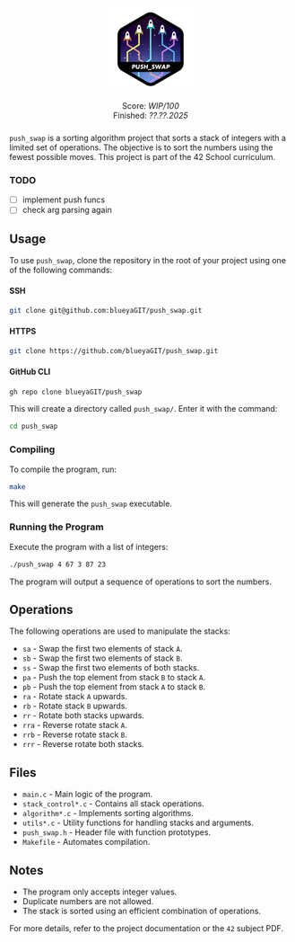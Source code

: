 <p align="center">
  <img src="https://github.com/blueyaGIT/blueyaGIT/blob/master/42_badges/push_swapn.png?raw=true" alt="push_swap"/>
</p>

<p align="center">
  Score: <i>WIP/100</i><br>
  Finished: <i>??.??.2025</i><br>
</p>

###

`push_swap` is a sorting algorithm project that sorts a stack of integers with a limited set of operations. The objective is to sort the numbers using the fewest possible moves. This project is part of the 42 School curriculum.

### TODO
- [ ] implement push funcs
- [ ] check arg parsing again

## Usage

To use `push_swap`, clone the repository in the root of your project using one of the following commands:

#### SSH
```bash
git clone git@github.com:blueyaGIT/push_swap.git
```
#### HTTPS
```bash
git clone https://github.com/blueyaGIT/push_swap.git
```
#### GitHub CLI
```bash
gh repo clone blueyaGIT/push_swap
```
This will create a directory called `push_swap/`. Enter it with the command:

```bash
cd push_swap
```

### Compiling

To compile the program, run:

```bash
make
```

This will generate the `push_swap` executable.

### Running the Program

Execute the program with a list of integers:

```bash
./push_swap 4 67 3 87 23
```

The program will output a sequence of operations to sort the numbers.

## Operations

The following operations are used to manipulate the stacks:

- `sa` - Swap the first two elements of stack `A`.
- `sb` - Swap the first two elements of stack `B`.
- `ss` - Swap the first two elements of both stacks.
- `pa` - Push the top element from stack `B` to stack `A`.
- `pb` - Push the top element from stack `A` to stack `B`.
- `ra` - Rotate stack `A` upwards.
- `rb` - Rotate stack `B` upwards.
- `rr` - Rotate both stacks upwards.
- `rra` - Reverse rotate stack `A`.
- `rrb` - Reverse rotate stack `B`.
- `rrr` - Reverse rotate both stacks.

## Files

- `main.c` - Main logic of the program.
- `stack_control*.c` - Contains all stack operations.
- `algorithm*.c` - Implements sorting algorithms.
- `utils*.c` - Utility functions for handling stacks and arguments.
- `push_swap.h` - Header file with function prototypes.
- `Makefile` - Automates compilation.

## Notes

- The program only accepts integer values.
- Duplicate numbers are not allowed.
- The stack is sorted using an efficient combination of operations.

For more details, refer to the project documentation or the `42` subject PDF.